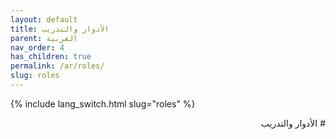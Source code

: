 ```yaml
---
layout: default
title: الأدوار والتدريب
parent: العربية
nav_order: 4
has_children: true
permalink: /ar/roles/
slug: roles
---
```


{% include lang_switch.html slug="roles" %}

<div dir="rtl" lang="ar" markdown="1">
# الأدوار والتدريب
</div>
